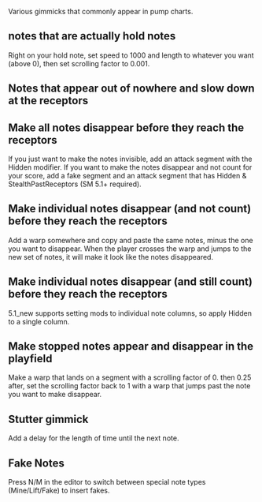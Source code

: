 Various gimmicks that commonly appear in pump charts.

## notes that are actually hold notes

Right on your hold note, set speed to 1000 and length to whatever you want (above 0), then set scrolling factor to 0.001.

## Notes that appear out of nowhere and slow down at the receptors

## Make all notes disappear before they reach the receptors
If you just want to make the notes invisible, add an attack segment with the Hidden modifier.
If you want to make the notes disappear and not count for your score, add a fake segment and an attack segment that has Hidden & StealthPastReceptors (SM 5.1+ required).

## Make individual notes disappear (and not count) before they reach the receptors
Add a warp somewhere and copy and paste the same notes, minus the one you want to disappear. When the player crosses the warp and jumps to the new set of notes, it will make it look like the notes disappeared.

## Make individual notes disappear (and still count) before they reach the receptors
5.1_new supports setting mods to individual note columns, so apply Hidden to a single column.

## Make stopped notes appear and disappear in the playfield
Make a warp that lands on a segment with a scrolling factor of 0. then 0.25 after, set the scrolling factor back to 1 with a warp that jumps past the note you want to make disappear.

## Stutter gimmick
Add a delay for the length of time until the next note.

## Fake Notes
Press N/M in the editor to switch between special note types (Mine/Lift/Fake) to insert fakes.